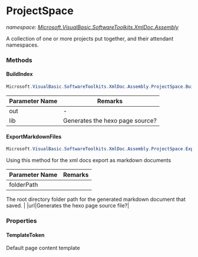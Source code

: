 ﻿# ProjectSpace
_namespace: [Microsoft.VisualBasic.SoftwareToolkits.XmlDoc.Assembly](./index.md)_

A collection of one or more projects put together, and their attendant namespaces.



### Methods

#### BuildIndex
```csharp
Microsoft.VisualBasic.SoftwareToolkits.XmlDoc.Assembly.ProjectSpace.BuildIndex(System.String,Microsoft.VisualBasic.SoftwareToolkits.XmlDoc.Serialization.Libraries)
```


|Parameter Name|Remarks|
|--------------|-------|
|out|-|
|lib|Generates the hexo page source?|


#### ExportMarkdownFiles
```csharp
Microsoft.VisualBasic.SoftwareToolkits.XmlDoc.Assembly.ProjectSpace.ExportMarkdownFiles(System.String,Microsoft.VisualBasic.SoftwareToolkits.XmlDoc.Serialization.URLBuilder)
```
Using this method for the xml docs export as markdown documents

|Parameter Name|Remarks|
|--------------|-------|
|folderPath|
 The root directory folder path for the generated markdown document that saved.
 |
|url|Generates the hexo page source file?|



### Properties

#### TemplateToken
Default page content template
